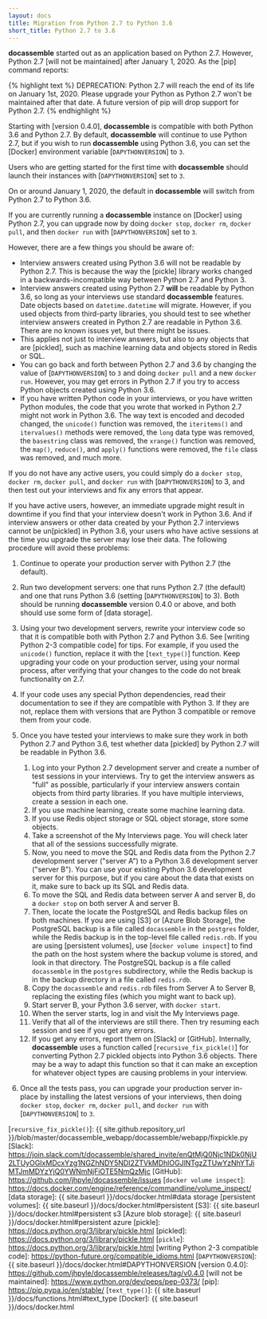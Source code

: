 ```yaml
---
layout: docs
title: Migration from Python 2.7 to Python 3.6
short_title: Python 2.7 to 3.6
---
```


**docassemble** started out as an application based on Python 2.7.
However, Python 2.7 [will not be maintained] after January 1, 2020.
As the [pip] command reports:

{% highlight text %} 
DEPRECATION: Python 2.7 will reach the end of its life on January
1st, 2020.  Please upgrade your Python as Python 2.7 won't be
maintained after that date. A future version of pip will drop support
for Python 2.7.
{% endhighlight %}

Starting with [version 0.4.0], **docassemble** is compatible with both
Python 3.6 and Python 2.7.  By default, **docassemble** will continue
to use Python 2.7, but if you wish to run **docassemble** using Python
3.6, you can set the [Docker] environment variable
[`DAPYTHONVERSION`] to `3`.

Users who are getting started for the first time with **docassemble**
should launch their instances with [`DAPYTHONVERSION`] set to `3`.

On or around January 1, 2020, the default in **docassemble** will
switch from Python 2.7 to Python 3.6.

If you are currently running a **docassemble** instance on [Docker]
using Python 2.7, you can upgrade now by doing `docker stop`, `docker
rm`, `docker pull`, and then `docker run` with [`DAPYTHONVERSION`] set
to `3`.

However, there are a few things you should be aware of:

* Interview answers created using Python 3.6 will not be readable by
  Python 2.7.  This is because the way the [pickle] library works
  changed in a backwards-incompatible way between Python 2.7 and
  Python 3.
* Interview answers created using Python 2.7 **will** be readable by
  Python 3.6, so long as your interviews use standard **docassemble**
  features.  Date objects based on `datetime.datetime` will migrate.
  However, if you used objects from third-party libraries, you should
  test to see whether interview answers created in Python 2.7 are
  readable in Python 3.6.  There are no known issues yet, but there
  might be issues.
* This applies not just to interview answers, but also to any objects
  that are [pickled], such as machine learning data and objects stored in
  Redis or SQL.
* You can go back and forth between Python 2.7 and 3.6 by changing the
  value of [`DAPYTHONVERSION`] to `3` and doing `docker pull` and a
  new `docker run`.  However, you may get errors in Python 2.7 if you
  try to access Python objects created using Python 3.6.
* If you have written Python code in your interviews, or you have
  written Python modules, the code that you wrote that worked in
  Python 2.7 might not work in Python 3.6.  The way text is encoded
  and decoded changed, the `unicode()` function was removed, the
  `iteritems()` and `itervalues()` methods were removed, the `long`
  data type was removed, the `basestring` class was removed, the
  `xrange()` function was removed, the `map()`, `reduce()`, and
  `apply()` functions were removed, the `file` class was removed, and
  much more.
  
If you do not have any active users, you could simply do a `docker
stop`, `docker rm`, `docker pull`, and `docker run` with
[`DAPYTHONVERSION`] to 3, and then test out your interviews and fix
any errors that appear.

If you have active users, however, an immediate upgrade might result
in downtime if you find that your interview doesn't work in Python
3.6.  And if interview answers or other data created by your Python
2.7 interviews cannot be un[pickled] in Python 3.6, your users who
have active sessions at the time you upgrade the server may lose their
data.  The following procedure will avoid these problems:

1. Continue to operate your production server with Python 2.7 (the
   default).
2. Run two development servers: one that runs Python 2.7 (the default)
   and one that runs Python 3.6 (setting [`DAPYTHONVERSION`] to 3).
   Both should be running **docassemble** version 0.4.0 or above, and
   both should use some form of [data storage].
3. Using your two development servers, rewrite your interview code so
   that it is compatible both with Python 2.7 and Python 3.6.  See
   [writing Python 2-3 compatible code] for tips.  For example, if you
   used the `unicode()` function, replace it with the [`text_type()`]
   function.  Keep upgrading your code on your production server,
   using your normal process, after verifying that your changes to the
   code do not break functionality on 2.7.
4. If your code uses any special Python dependencies, read their
   documentation to see if they are compatible with Python 3.  If they
   are not, replace them with versions that are Python 3 compatible or
   remove them from your code.
5. Once you have tested your interviews to make sure they work in both
   Python 2.7 and Python 3.6, test whether data [pickled] by Python
   2.7 will be readable in Python 3.6.
   
   1. Log into your Python 2.7 development server and create a number of
      test sessions in your interviews.  Try to get the interview answers
      as "full" as possible, particularly if your interview answers
      contain objects from third party libraries.  If you have
      multiple interviews, create a session in each one.
   2. If you use machine learning, create some machine learning data.
   3. If you use Redis object storage or SQL object storage, store
      some objects.
   4. Take a screenshot of the My Interviews page.  You will check
      later that all of the sessions successfully migrate.
   4. Now, you need to move the SQL and Redis data from the Python 2.7
      development server ("server A") to a Python 3.6 development
      server ("server B").  You can use your existing Python 3.6
      development server for this purpose, but if you care about the
      data that exists on it, make sure to back up its SQL and Redis
      data.
   5. To move the SQL and Redis data between server A and server B, do
      a `docker stop` on both server A and server B.
   6. Then, locate the locate the PostgreSQL and Redis backup files on
      both machines.  If you are using [S3] or [Azure Blob Storage], the
      PostgreSQL backup is a file called `docassemble` in the
      `postgres` folder, while the Redis backup is in the top-level
      file called `redis.rdb`.  If you are using [persistent volumes],
      use [`docker volume inspect`] to find the path on the host
      system where the backup volume is stored, and look in that
      directory.  The PostgreSQL backup is a file called `docassemble` in the
      `postgres` subdirectory, while the Redis backup is in the backup
      directory in a file called `redis.rdb`.
   7. Copy the `docassemble` and `redis.rdb` files from Server A to
      Server B, replacing the existing files (which you might want to
      back up).
   8. Start server B, your Python 3.6 server, with `docker start`.
   9. When the server starts, log in and visit the My Interviews
      page.
   10. Verify that all of the interviews are still there.  Then try
       resuming each session and see if you get any errors.
   11. If you get any errors, report them on [Slack] or [GitHub].
       Internally, **docassemble** uses a function called
       [`recursive_fix_pickle()`] for converting Python 2.7
       pickled objects into Python 3.6 objects.  There may be a way to
       adapt this function so that it can make an exception for
       whatever object types are causing problems in your interview.

6. Once all the tests pass, you can upgrade your production server
   in-place by installing the latest versions of your interviews, then
   doing `docker stop`, `docker rm`, `docker pull`, and `docker run`
   with [`DAPYTHONVERSION`] to `3`.

[`recursive_fix_pickle()`]: {{ site.github.repository_url }}/blob/master/docassemble_webapp/docassemble/webapp/fixpickle.py
[Slack]: https://join.slack.com/t/docassemble/shared_invite/enQtMjQ0Njc1NDk0NjU2LTUyOGIxMDcxYzg1NGZhNDY5NDI2ZTVkMDhlOGJlNTgzZTUwYzNhYTJiMTJmMDYzYjQ0YWNmNjFiOTE5NmQzMjc
[GitHub]: https://github.com/jhpyle/docassemble/issues
[`docker volume inspect`]: https://docs.docker.com/engine/reference/commandline/volume_inspect/
[data storage]: {{ site.baseurl }}/docs/docker.html#data storage
[persistent volumes]: {{ site.baseurl }}/docs/docker.html#persistent
[S3]: {{ site.baseurl }}/docs/docker.html#persistent s3
[Azure blob storage]: {{ site.baseurl }}/docs/docker.html#persistent azure
[pickle]: https://docs.python.org/3/library/pickle.html
[pickled]: https://docs.python.org/3/library/pickle.html
[`pickle`]: https://docs.python.org/3/library/pickle.html
[writing Python 2-3 compatible code]: https://python-future.org/compatible_idioms.html
[`DAPYTHONVERSION`]: {{ site.baseurl }}/docs/docker.html#DAPYTHONVERSION
[version 0.4.0]: https://github.com/jhpyle/docassemble/releases/tag/v0.4.0
[will not be maintained]: https://www.python.org/dev/peps/pep-0373/
[pip]: https://pip.pypa.io/en/stable/
[`text_type()`]: {{ site.baseurl }}/docs/functions.html#text_type
[Docker]: {{ site.baseurl }}/docs/docker.html

